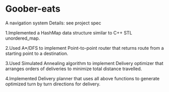 # Goober-eats
A navigation system
Details: see project spec

1.Implemented a HashMap data structure similar to C++ STL unordered_map.

2.Used A*/DFS to implement Point-to-point router that returns route from a starting point to a destination.

3.Used Simulated Annealing algorithm to implement Delivery optimizer that arranges orders of deliveries to minimize total distance travelled.

4.Implemented Delivery planner that uses all above functions to generate optimized turn by turn directions for delivery.
